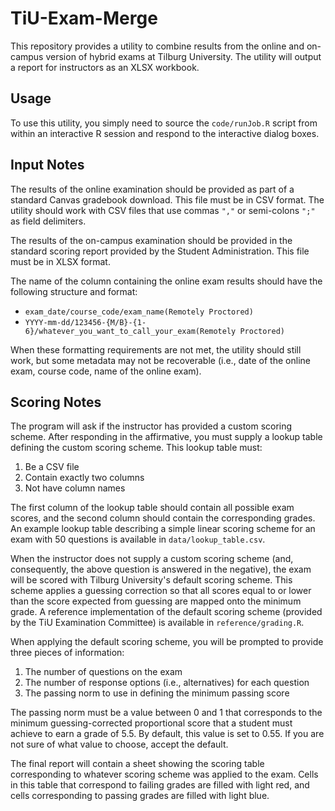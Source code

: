 # TiU-Exam-Merge

This repository provides a utility to combine results from the online and
on-campus version of hybrid exams at Tilburg University. The utility will output
a report for instructors as an XLSX workbook.

## Usage

To use this utility, you simply need to source the `code/runJob.R` script
from within an interactive R session and respond to the interactive dialog
boxes.

## Input Notes

The results of the online examination should be provided as part of a standard
Canvas gradebook download. This file must be in CSV format. The utility should
work with CSV files that use commas `","` or semi-colons `";"` as field
delimiters.

The results of the on-campus examination should be provided in the standard
scoring report provided by the Student Administration. This file must be in XLSX
format.

The name of the column containing the online exam results should have the
following structure and format:

- `exam_date/course_code/exam_name(Remotely Proctored)`
- `YYYY-mm-dd/123456-{M/B}-{1-6}/whatever_you_want_to_call_your_exam(Remotely Proctored)`

When these formatting requirements are not met, the utility should still work,
but some metadata may not be recoverable (i.e., date of the online exam, course
code, name of the online exam).

## Scoring Notes

The program will ask if the instructor has provided a custom scoring
scheme. After responding in the affirmative, you must supply a lookup table
defining the custom scoring scheme. This lookup table must:

1. Be a CSV file
1. Contain exactly two columns
1. Not have column names

The first column of the lookup table should contain all possible exam scores,
and the second column should contain the corresponding grades. An example lookup
table describing a simple linear scoring scheme for an exam with 50 questions is
available in `data/lookup_table.csv`.

When the instructor does not supply a custom scoring scheme (and, consequently,
the above question is answered in the negative), the exam will be scored with
Tilburg University's default scoring scheme. This scheme applies a guessing
correction so that all scores equal to or lower than the score expected from
guessing are mapped onto the minimum grade. A reference implementation of the
default scoring scheme (provided by the TiU Examination Committee) is available
in `reference/grading.R`.

When applying the default scoring scheme, you will be prompted to provide three
pieces of information:

1. The number of questions on the exam
1. The number of response options (i.e., alternatives) for each question
1. The passing norm to use in defining the minimum passing score

The passing norm must be a value between 0 and 1 that corresponds to the minimum
guessing-corrected proportional score that a student must achieve to earn a
grade of 5.5. By default, this value is set to 0.55. If you are not sure of what
value to choose, accept the default.

The final report will contain a sheet showing the scoring table corresponding to
whatever scoring scheme was applied to the exam. Cells in this table that
correspond to failing grades are filled with light red, and cells corresponding
to passing grades are filled with light blue.
